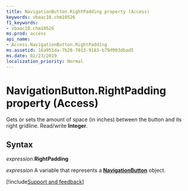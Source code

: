 ```yaml
---
title: NavigationButton.RightPadding property (Access)
keywords: vbaac10.chm10526
f1_keywords:
- vbaac10.chm10526
ms.prod: access
api_name:
- Access.NavigationButton.RightPadding
ms.assetid: 16a951da-7b28-7013-9183-b79d903dbad5
ms.date: 02/23/2019
localization_priority: Normal
---
```



# NavigationButton.RightPadding property (Access)

Gets or sets the amount of space (in inches) between the button and its right gridline. Read/write **Integer**.


## Syntax

_expression_.**RightPadding**

_expression_ A variable that represents a **[NavigationButton](Access.NavigationButton.md)** object.




[!include[Support and feedback](~/includes/feedback-boilerplate.md)]